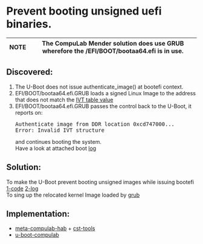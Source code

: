 # Prevent booting unsigned uefi binaries.

|NOTE|The CompuLab Mender solution does use GRUB wherefore the <bootmedia>/EFI/BOOT/bootaa64.efi is in use.|
|---|---|

## Discovered:
1)	The U-Boot does not issue authenticate_image() at bootefi context.
2)	EFI/BOOT/bootaa64.efi.GRUB loads a signed Linux Image to the address that does not match the [IVT table value](https://github.com/nxp-imx/uboot-imx/blob/lf_v2022.04/doc/imx/habv4/script_examples/genIVT.pl#L5)
3)	EFI/BOOT/bootaa64.efi.GRUB passes the control back to the U-Boot, it reports on:<pre>Authenticate image from DDR location 0xcd747000...
Error: Invalid IVT structure
</pre>and continues booting the system.<br>
Have a look at attached boot [log](https://github.com/compulab-yokneam/Documentation/blob/master/mender/mender-hab-boot.log#L123-L128)

## Solution:
To make the U-Boot prevent booting unsigned images while issuing bootefi [1-code](https://github.com/compulab-yokneam/u-boot-compulab/commit/964c985b899f8c5707c95540baa9fa671f4597a0) [2-log](https://github.com/compulab-yokneam/Documentation/blob/master/mender/mender-hab-boot.log#L85-L117)<br>
To sing up the relocated kernel Image loaded by [grub](https://github.com/compulab-yokneam/cst-tools/blob/master/imx8/Makefile#L42-L48)

## Implementation:
* [meta-compulab-hab](https://github.com/compulab-yokneam/meta-compulab-hab) + [cst-tools](https://github.com/compulab-yokneam/cst-tools/commits/master/imx8)
* [u-boot-compulab](https://github.com/compulab-yokneam/u-boot-compulab/tree/u-boot-compulab_v2022.04)
